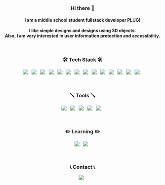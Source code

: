 </br>
<h3 align="center"><b>Hi there 👋</b></h3>
<h4 align="center">I am a middle school student fullstack developer PLUG!<br/><br/>
I like simple designs and designs using 3D objects.<br/>
Also, I am very interested in user information protection and accessibility.</h4>
</br>

<h3 align="center"><b>🛠 Tech Stack 🛠</b></h3>
<p align="center">
<img src="https://img.shields.io/badge/HTML5-E34F26?style=for-the-badge&logo=HTML5&logoColor=white"/></a> &nbsp
<img src="https://img.shields.io/badge/CSS3-1572B6?style=for-the-badge&logo=CSS3&logoColor=white"/></a> &nbsp
<img src="https://img.shields.io/badge/JavaScript-F7DF1E?style=for-the-badge&logo=JavaScript&logoColor=white"/></a> &nbsp
<img src="https://img.shields.io/badge/Node.js-339933?style=for-the-badge&logo=Node.js&logoColor=white"/></a> &nbsp
<img src="https://img.shields.io/badge/Express.js-gray?style=for-the-badge&logo=express&logoColor=white"/></a> &nbsp
<img src="https://img.shields.io/badge/C-purple?style=for-the-badge&logo=c&logoColor=white"/></a> &nbsp
<img src="https://img.shields.io/badge/MySQL-4479A1?style=for-the-badge&logo=MySQL&logoColor=white"/></a> &nbsp 
<img src="https://img.shields.io/badge/Jquery-0769AD?style=for-the-badge&logo=jquery&logoColor=white"> &nbsp
<img src="https://img.shields.io/badge/React-%2320232a?style=for-the-badge&logo=react&logoColor=%2361DAFB"/></a> &nbsp
<img src="https://img.shields.io/badge/Typescript-1572B6?style=for-the-badge&logo=typescript&logoColor=white"/></a> &nbsp
<img src="https://img.shields.io/badge/Next.js-%2320232a?style=for-the-badge&logo=next.js&logoColor=white"/></a> &nbsp
<img src="https://img.shields.io/badge/Expo-%2320232a?style=for-the-badge&logo=expo&logoColor=white"/></a> &nbsp
<img src="https://img.shields.io/badge/Tailwind-%230ea5e9?style=for-the-badge&logo=tailwindcss&logoColor=white"/></a> &nbsp
<img src="https://img.shields.io/badge/Chart.js-F5788D?style=for-the-badge&logo=chart.js&logoColor=white"> &nbsp</p>
</br>

<h3 align="center"><b>🪛 Tools 🪛</b></h3>
<p align="center">
<img src="https://img.shields.io/badge/Github-181717?style=for-the-badge&logo=github&logoColor=white"> &nbsp
<img src="https://img.shields.io/badge/Webstorm-181717?style=for-the-badge&logo=webstorm&logoColor=white"> &nbsp
<img src="https://img.shields.io/badge/Git-E34F26?style=for-the-badge&logo=git&logoColor=white"/></a> &nbsp
<img src="https://img.shields.io/badge/Adobe%20XD-470137?style=for-the-badge&logo=Adobe%20XD&logoColor=#FF61F6"/></a> &nbsp
<img src="https://img.shields.io/badge/Visual%20Studio%20Code-1572B6?style=for-the-badge&logo=visual%20studio%20code&logoColor=white"/></a> &nbsp</p>
</br>

<h3 align="center"><b>✏️ Learning ✏️</b></h3>
<p align="center">
<img src="https://img.shields.io/badge/Next.js-%2320232a?style=for-the-badge&logo=next.js&logoColor=white"/></a> &nbsp
<img src="https://img.shields.io/badge/Typescript-1572B6?style=for-the-badge&logo=typescript&logoColor=white"/></a> &nbsp</p>

</br>

<h3 align="center"><b>📞 Contact 📞</b></h3>
<p align="center">
<img src="https://img.shields.io/badge/PLUG%233767-%2320232a?style=for-the-badge&logo=discord&logoColor=white"/></a> &nbsp</p>

</br>
